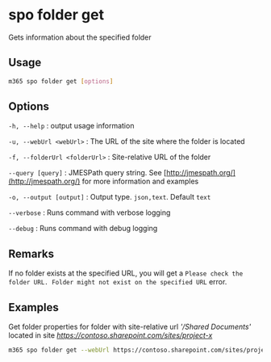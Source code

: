 # spo folder get

Gets information about the specified folder

## Usage

```sh
m365 spo folder get [options]
```

## Options

`-h, --help`
: output usage information

`-u, --webUrl <webUrl>`
: The URL of the site where the folder is located

`-f, --folderUrl <folderUrl>`
: Site-relative URL of the folder

`--query [query]`
: JMESPath query string. See [http://jmespath.org/](http://jmespath.org/) for more information and examples

`-o, --output [output]`
: Output type. `json,text`. Default `text`

`--verbose`
: Runs command with verbose logging

`--debug`
: Runs command with debug logging

## Remarks

If no folder exists at the specified URL, you will get a `Please check the folder URL. Folder might not exist on the specified URL` error.

## Examples

Get folder properties for folder with site-relative url _'/Shared Documents'_ located in site _https://contoso.sharepoint.com/sites/project-x_

```sh
m365 spo folder get --webUrl https://contoso.sharepoint.com/sites/project-x --folderUrl '/Shared Documents'
```